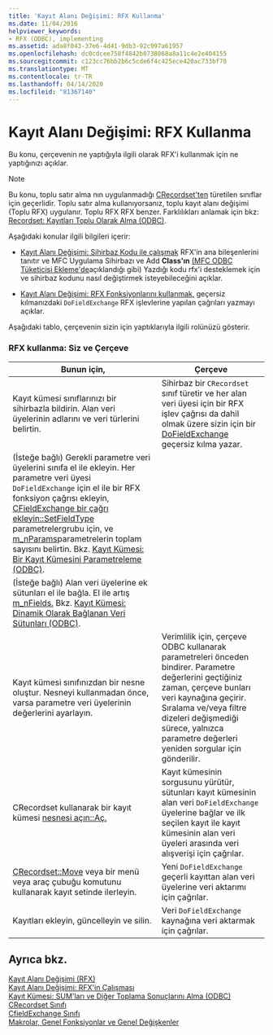 ```yaml
---
title: 'Kayıt Alanı Değişimi: RFX Kullanma'
ms.date: 11/04/2016
helpviewer_keywords:
- RFX (ODBC), implementing
ms.assetid: ada8f043-37e6-4d41-9db3-92c997a61957
ms.openlocfilehash: dc0cdcee758f4842b0738068a8a11c4e2e404155
ms.sourcegitcommit: c123cc76bb2b6c5cde6f4c425ece420ac733bf70
ms.translationtype: MT
ms.contentlocale: tr-TR
ms.lasthandoff: 04/14/2020
ms.locfileid: "81367140"
---
```

# <a name="record-field-exchange-using-rfx"></a>Kayıt Alanı Değişimi: RFX Kullanma

Bu konu, çerçevenin ne yaptığıyla ilgili olarak RFX'i kullanmak için ne yaptığınızı açıklar.

> [!NOTE]
> Bu konu, toplu satır alma nın uygulanmadığı [CRecordset'ten](../../mfc/reference/crecordset-class.md) türetilen sınıflar için geçerlidir. Toplu satır alma kullanıyorsanız, toplu kayıt alanı değişimi (Toplu RFX) uygulanır. Toplu RFX RFX benzer. Farklılıkları anlamak için bkz: [Recordset: Kayıtları Toplu Olarak Alma (ODBC)](../../data/odbc/recordset-fetching-records-in-bulk-odbc.md).

Aşağıdaki konular ilgili bilgileri içerir:

- [Kayıt Alanı Değişimi: Sihirbaz Kodu ile çalışmak](../../data/odbc/record-field-exchange-working-with-the-wizard-code.md) RFX'in ana bileşenlerini tanıtır ve MFC Uygulama Sihirbazı ve Add **Class'ın** [(MFC ODBC Tüketicisi Ekleme'de](../../mfc/reference/adding-an-mfc-odbc-consumer.md)açıklandığı gibi) Yazdığı kodu rfx'i desteklemek için ve sihirbaz kodunu nasıl değiştirmek isteyebileceğini açıklar.

- [Kayıt Alanı Değişimi: RFX Fonksiyonlarını kullanmak,](../../data/odbc/record-field-exchange-using-the-rfx-functions.md) geçersiz kılmanızdaki `DoFieldExchange` RFX işlevlerine yapılan çağrıları yazmayı açıklar.

Aşağıdaki tablo, çerçevenin sizin için yaptıklarıyla ilgili rolünüzü gösterir.

### <a name="using-rfx-you-and-the-framework"></a>RFX kullanma: Siz ve Çerçeve

|Bunun için,|Çerçeve|
|---------|-------------------|
|Kayıt kümesi sınıflarınızı bir sihirbazla bildirin. Alan veri üyelerinin adlarını ve veri türlerini belirtin.|Sihirbaz bir `CRecordset` sınıf türetir ve her alan veri üyesi için bir RFX işlev çağrısı da dahil olmak üzere sizin için bir [DoFieldExchange](../../mfc/reference/crecordset-class.md#dofieldexchange) geçersiz kılma yazar.|
|(İsteğe bağlı) Gerekli parametre veri üyelerini sınıfa el ile ekleyin. Her parametre veri üyesi `DoFieldExchange` için el ile bir RFX fonksiyon çağrısı ekleyin, [CFieldExchange bir çağrı ekleyin::SetFieldType](../../mfc/reference/cfieldexchange-class.md#setfieldtype) parametrelergrubu için, ve [m_nParams](../../mfc/reference/crecordset-class.md#m_nparams)parametrelerin toplam sayısını belirtin. Bkz. [Kayıt Kümesi: Bir Kayıt Kümesini Parametreleme (ODBC)](../../data/odbc/recordset-parameterizing-a-recordset-odbc.md).||
|(İsteğe bağlı) Alan veri üyelerine ek sütunları el ile bağla. El ile artış [m_nFields.](../../mfc/reference/crecordset-class.md#m_nfields) Bkz. [Kayıt Kümesi: Dinamik Olarak Bağlanan Veri Sütunları (ODBC)](../../data/odbc/recordset-dynamically-binding-data-columns-odbc.md).||
|Kayıt kümesi sınıfınızdan bir nesne oluştur. Nesneyi kullanmadan önce, varsa parametre veri üyelerinin değerlerini ayarlayın.|Verimlilik için, çerçeve ODBC kullanarak parametreleri önceden bindirer. Parametre değerlerini geçtiğiniz zaman, çerçeve bunları veri kaynağına geçirir. Sıralama ve/veya filtre dizeleri değişmediği sürece, yalnızca parametre değerleri yeniden sorgular için gönderilir.|
|CRecordset kullanarak bir kayıt kümesi [nesnesi açın::Aç.](../../mfc/reference/crecordset-class.md#open)|Kayıt kümesinin sorgusunu yürütür, sütunları kayıt kümesinin alan veri `DoFieldExchange` üyelerine bağlar ve ilk seçilen kayıt ile kayıt kümesinin alan veri üyeleri arasında veri alışverişi için çağrılar.|
|[CRecordset::Move](../../mfc/reference/crecordset-class.md#move) veya bir menü veya araç çubuğu komutunu kullanarak kayıt setinde ilerleyin.|Yeni `DoFieldExchange` geçerli kayıttan alan veri üyelerine veri aktarımı için çağrılar.|
|Kayıtları ekleyin, güncelleyin ve silin.|Veri `DoFieldExchange` kaynağına veri aktarmak için çağrılar.|

## <a name="see-also"></a>Ayrıca bkz.

[Kayıt Alanı Değişimi (RFX)](../../data/odbc/record-field-exchange-rfx.md)<br/>
[Kayıt Alanı Değişimi: RFX'in Çalışması](../../data/odbc/record-field-exchange-how-rfx-works.md)<br/>
[Kayıt Kümesi: SUM'ları ve Diğer Toplama Sonuçlarını Alma (ODBC)](../../data/odbc/recordset-obtaining-sums-and-other-aggregate-results-odbc.md)<br/>
[CRecordset Sınıfı](../../mfc/reference/crecordset-class.md)<br/>
[CfieldExchange Sınıfı](../../mfc/reference/cfieldexchange-class.md)<br/>
[Makrolar, Genel Fonksiyonlar ve Genel Değişkenler](../../mfc/reference/mfc-macros-and-globals.md)
